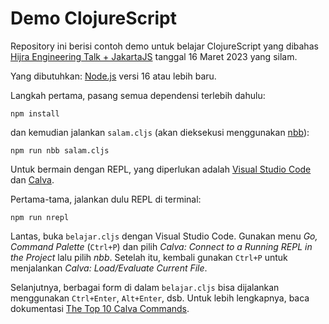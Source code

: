 # Demo ClojureScript

Repository ini berisi contoh demo untuk belajar ClojureScript yang dibahas [Hijra Engineering Talk + JakartaJS](https://www.meetup.com/jakartajs/events/292126900) tanggal 16 Maret 2023 yang silam.

Yang dibutuhkan: [Node.js](https://nodejs.org/) versi 16 atau lebih baru.

Langkah pertama, pasang semua dependensi terlebih dahulu:

```
npm install
```

dan kemudian jalankan `salam.cljs` (akan dieksekusi menggunakan [nbb](https://github.com/babashka/nbb)):

```
npm run nbb salam.cljs
```

Untuk bermain dengan REPL, yang diperlukan adalah [Visual Studio Code](https://code.visualstudio.com/) dan [Calva](https://calva.io/).

Pertama-tama, jalankan dulu REPL di terminal:
```
npm run nrepl
```

Lantas, buka `belajar.cljs` dengan Visual Studio Code. Gunakan menu _Go, Command Palette_ (`Ctrl+P`) dan pilih _Calva: Connect to a Running REPL in the Project_ lalu pilih _nbb_. Setelah itu, kembali gunakan `Ctrl+P` untuk menjalankan _Calva: Load/Evaluate Current File_.

Selanjutnya, berbagai form di dalam `belajar.cljs` bisa dijalankan menggunakan `Ctrl+Enter`, `Alt+Enter`, dsb. Untuk lebih lengkapnya, baca dokumentasi [The Top 10 Calva Commands](https://calva.io/commands-top10/).